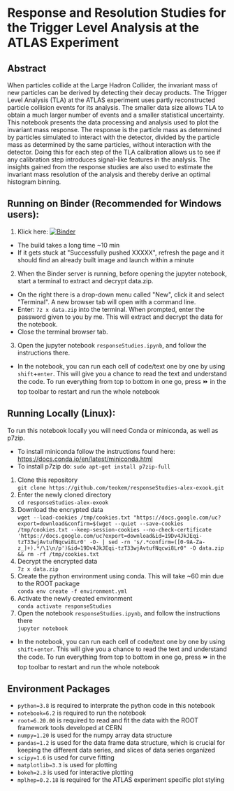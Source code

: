 # Response and Resolution Studies for the Trigger Level Analysis at the ATLAS Experiment
## Abstract
When particles collide at the Large Hadron Collider, the invariant mass of new particles can be derived by detecting their decay products. The Trigger Level Analysis (TLA) at the ATLAS experiment uses partly reconstructed particle collision events for its analysis. The smaller data size allows TLA to obtain a much larger number of events and a smaller statistical uncertainty. This notebook presents the data processing and analysis used to plot the invariant mass response. The response is the particle mass as determined by particles simulated to interact with the detector, divided by the particle mass as determined by the same particles, without interaction with the detector. Doing this for each step of the TLA calibration allows us to see if any calibration step introduces signal-like features in the analysis. The insights gained from the response studies are also used to estimate the invariant mass resolution of the analysis and thereby derive an optimal histogram binning.

## Running on Binder (Recommended for Windows users):

1. Klick here: [![Binder](https://mybinder.org/badge_logo.svg)](https://mybinder.org/v2/gh/teokem/responseStudies-alex-exook/HEAD)
 * The build takes a long time ~10 min
 * If it gets stuck at "Successfully pushed XXXXX", refresh the page and it should find an already built image and launch within a minute
2. When the Binder server is running, before opening the jupyter notebook, start a terminal to extract and decrypt data.zip.
 * On the right there is a drop-down menu called "New", click it and select "Terminal". A new browser tab will open with a command line.
 * Enter: `7z x data.zip` into the terminal. When prompted, enter the password given to you by me. This will extract and decrypt the data for the notebook.
 * Close the terminal browser tab.
3. Open the jupyter notebook `responseStudies.ipynb`, and follow the instructions there.
 * In the notebook, you can run each cell of code/text one by one by using `shift`+`enter`. This will give you a chance to read the text and understand the code. To run everything from top to bottom in one go, press :fast_forward: in the top toolbar to restart and run the whole notebook

## Running Locally (Linux):

To run this notebook locally you will need Conda or miniconda, as well as p7zip.
* To install miniconda follow the instructions found here: https://docs.conda.io/en/latest/miniconda.html
* To install p7zip do: `sudo apt-get install p7zip-full`

1. Clone this repository\
`git clone https://github.com/teokem/responseStudies-alex-exook.git`
3. Enter the newly cloned directory\
`cd responseStudies-alex-exook`
4. Download the encrypted data\
`wget --load-cookies /tmp/cookies.txt "https://docs.google.com/uc?export=download&confirm=$(wget --quiet --save-cookies /tmp/cookies.txt --keep-session-cookies --no-check-certificate 'https://docs.google.com/uc?export=download&id=19Dv4JkJEqi-tzT33wjAvtufNqcwi8Lr0' -O- | sed -rn 's/.*confirm=([0-9A-Za-z_]+).*/\1\n/p')&id=19Dv4JkJEqi-tzT33wjAvtufNqcwi8Lr0" -O data.zip && rm -rf /tmp/cookies.txt`
5. Decrypt the encrypted data\
`7z x data.zip`
6. Create the python environment using conda. This will take ~60 min due to the ROOT package\
`conda env create -f environment.yml`
7. Activate the newly created environment\
`conda activate responseStudies`
8. Open the notebook `responseStudies.ipynb`, and follow the instructions there\
`jupyter notebook`
 * In the notebook, you can run each cell of code/text one by one by using `shift`+`enter`. This will give you a chance to read the text and understand the code. To run everything from top to bottom in one go, press :fast_forward: in the top toolbar to restart and run the whole notebook

## Environment Packages
* `python=3.8` is required to interprate the python code in this notebook
* `notebook=6.2` is required to run the notebook
* `root=6.20.00` is required to read and fit the data with the ROOT framework tools developed at CERN
* `numpy=1.20` is used for the numpy array data structure
* `pandas=1.2` is used for the data frame data structure, which is crucial for keeping the different data series, and slices of data series organized
* `scipy=1.6` is used for curve fitting
* `matplotlib=3.3` is used for plotting
* `bokeh=2.3` is used for interactive plotting
* `mplhep=0.2.18` is required for the ATLAS experiment specific plot styling
